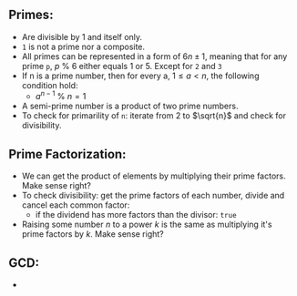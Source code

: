 ## Primes:
- Are divisible by 1 and itself only.
- `1` is not a prime nor a composite.
- All primes can be represented in a form of $6n ± 1$, meaning that for any prime `p`, $p \ \%\ 6$ either equals 1 or 5. Except for `2` and `3` 
- If n is a prime number, then for every a, $1 \le a < n$, the following condition hold:
	- $a^{n-1}\ \% \  n = 1$
- A semi-prime number is a product of two prime numbers.
- To check for primarility of `n`: iterate from 2 to $\sqrt{n}$ and check for divisibility. 

## Prime Factorization:
- We can get the product of elements by multiplying their prime factors. Make sense right?
- To check divisibility: get the prime factors of each number, divide and cancel each common factor:
	- if the dividend has more factors than the divisor: `true`
- Raising some number $n$ to a power $k$ is the same as multiplying it's prime factors by $k$. Make sense right?
## GCD:
- 
